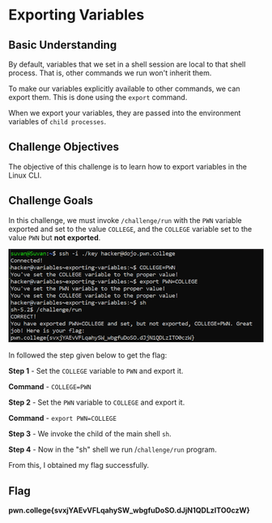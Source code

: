 # Exporting Variables

## Basic Understanding

By default, variables that we set in a shell session are local to that shell process. That is, other commands we run won't inherit them.

To make our variables explicitly  available to other commands, we can export them. This is done using the `export` command.

When we export your variables, they are passed into the environment variables of `child processes`.

## Challenge Objectives

The objective of this challenge is to learn how to export variables in the Linux CLI.

## Challenge Goals

In this challenge, we must invoke `/challenge/run` with the `PWN` variable exported and set to the value `COLLEGE`, and the `COLLEGE` variable set to the value `PWN` but **not exported**.

![Error in loading image](image-3.png)

In followed the step given below to get the flag:

 **Step 1** -  Set the `COLLEGE` variable to `PWN` and export it.

 **Command** - `COLLEGE=PWN`

 **Step 2** - Set the `PWN` variable to `COLLEGE` and export it.

 **Command** - `export PWN=COLLEGE`

 **Step 3** - We invoke the child of the main shell `sh`.

 **Step 4** - Now in the "sh" shell we run /`challenge/run` program.

 From this, I obtained my flag successfully.

 ## Flag

 **pwn.college{svxjYAEvVFLqahySW_wbgfuDoSO.dJjN1QDLzITO0czW}**

